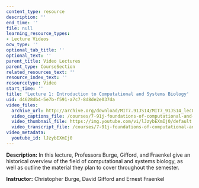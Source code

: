 ```yaml
---
content_type: resource
description: ''
end_time: ''
file: null
learning_resource_types:
- Lecture Videos
ocw_type: ''
optional_tab_title: ''
optional_text: ''
parent_title: Video Lectures
parent_type: CourseSection
related_resources_text: ''
resource_index_text: ''
resourcetype: Video
start_time: ''
title: 'Lecture 1: Introduction to Computational and Systems Biology'
uid: d4628db4-5e7b-f591-a7c7-8d8de2e037da
video_files:
  archive_url: http://archive.org/download/MIT7.91JS14/MIT7_91JS14_lec01_300k.mp4
  video_captions_file: /courses/7-91j-foundations-of-computational-and-systems-biology-spring-2014/d4da5cf6330b53d696296bfb3ca399aa_lJzybEXmIj0.vtt
  video_thumbnail_file: https://img.youtube.com/vi/lJzybEXmIj0/default.jpg
  video_transcript_file: /courses/7-91j-foundations-of-computational-and-systems-biology-spring-2014/616835ae3c1b035255bde7894c5289b8_lJzybEXmIj0.pdf
video_metadata:
  youtube_id: lJzybEXmIj0
---
```


**Description:** In this lecture, Professors Burge, Gifford, and Fraenkel give an historical overview of the field of computational and systems biology, as well as outline the material they plan to cover throughout the semester.

**Instructor:** Christopher Burge, David Gifford and Ernest Fraenkel